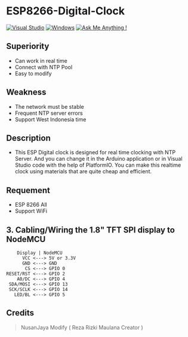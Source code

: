 # ESP8266-Digital-Clock

[![Visual Studio](https://badgen.net/badge/icon/visualstudio?icon=visualstudio&label)](https://visualstudio.microsoft.com) [![Windows](https://badgen.net/badge/icon/windows?icon=windows&label)](https://microsoft.com/windows/) [![Ask Me Anything !](https://img.shields.io/badge/Ask%20me-anything-1abc9c.svg)](https://GitHub.com/NusanJaya-Tech)

## Superiority
- Can work in real time
- Connect with NTP Pool
- Easy to modify

## Weakness
- The network must be stable
- Frequent NTP server errors
- Support West Indonesia time

## Description
- This ESP Digital clock is designed for real time clocking with NTP Server. And you can change it in the Arduino application or in Visual Studio code with the help of PlatformIO. You can make this realtime clock using materials that are quite cheap and efficient.

## Requement
- ESP 8266 All
- Support WiFi

## 3. Cabling/Wiring the 1.8" TFT SPI display to NodeMCU
        Display | NodeMCU
          VCC <---> 5V or 3.3V
          GND <---> GND
           CS <---> GPIO 0
    RESET/RST <---> GPIO 2
        A0/DC <---> GPIO 4
     SDA/MOSI <---> GPIO 13
     SCK/SCLK <---> GPIO 14
       LED/BL <---> GPIO 5

## Credits
> NusanJaya Modify ( Reza Rizki Maulana Creator )
